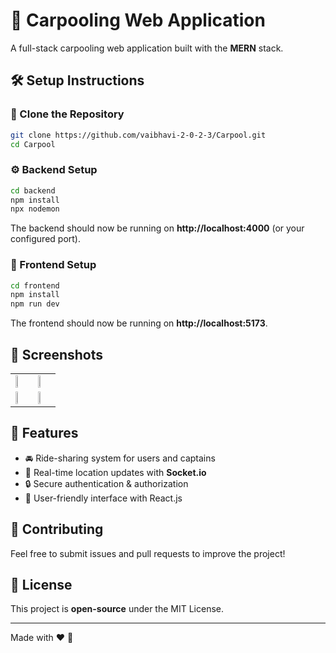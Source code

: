 <!-- "# carpool-project"  -->
<!-- ![Image](https://github.com/user-attachments/assets/87d04e8f-440c-498c-a6c7-4ef39c4cc32b)

![Image](https://github.com/user-attachments/assets/8fb02c9e-ee3a-45d4-8123-7cc012825efd)

![Image](https://github.com/user-attachments/assets/8a8bd82f-b495-4c96-b9d3-f4ec28058614)

![Image](https://github.com/user-attachments/assets/a62d1660-8482-4d1e-ac65-ca62403d3e21)

![Image](https://github.com/user-attachments/assets/1c33246c-a72d-4c35-8401-19d030b4fb64) -->

# 🚗 Carpooling Web Application

A full-stack carpooling web application built with the **MERN** stack.

## 🛠 Setup Instructions

### 🔽 Clone the Repository
```sh
git clone https://github.com/vaibhavi-2-0-2-3/Carpool.git
cd Carpool
```

### ⚙️ Backend Setup
```sh
cd backend
npm install
npx nodemon
```

The backend should now be running on **http://localhost:4000** (or your configured port).

### 🎨 Frontend Setup
```sh
cd frontend
npm install
npm run dev
```

The frontend should now be running on **http://localhost:5173**.


## 📸 Screenshots

<table align="center">
  <tr>
    <td><img src="https://github.com/user-attachments/assets/9e5594fc-1fd1-4fed-a21f-19708655aef1" width="45%"></td>
    <td><img src="https://github.com/user-attachments/assets/ee8324db-de3b-4aa2-8917-e14293feaff2" width="45%"></td>
  </tr>
  <tr>
    <td><img src="https://github.com/user-attachments/assets/87d04e8f-440c-498c-a6c7-4ef39c4cc32b" width="45%"></td>
    <td><img src="https://github.com/user-attachments/assets/8fb02c9e-ee3a-45d4-8123-7cc012825efd" width="45%"></td>
  </tr>
</table>

## 🚀 Features
- 🚘 Ride-sharing system for users and captains
- 📍 Real-time location updates with **Socket.io**
- 🔒 Secure authentication & authorization
- 🎨 User-friendly interface with React.js

## 🤝 Contributing
Feel free to submit issues and pull requests to improve the project!

## 📜 License
This project is **open-source** under the MIT License.

---
Made with ❤️ 🚀